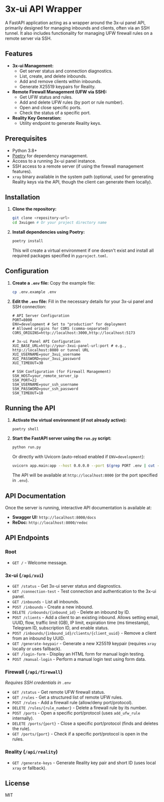 # 3x-ui API Wrapper

A FastAPI application acting as a wrapper around the 3x-ui panel API, primarily designed for managing inbounds and clients, often via an SSH tunnel. It also includes functionality for managing UFW firewall rules on a remote server via SSH.

## Features

- **3x-ui Management:**
    - Get server status and connection diagnostics.
    - List, create, and delete inbounds.
    - Add and remove clients within inbounds.
    - Generate X25519 keypairs for Reality.
- **Remote Firewall Management (UFW via SSH):**
    - Get UFW status and rules.
    - Add and delete UFW rules (by port or rule number).
    - Open and close specific ports.
    - Check the status of a specific port.
- **Reality Key Generation:**
    - Utility endpoint to generate Reality keys.

## Prerequisites

- Python 3.8+
- [Poetry](https://python-poetry.org/) for dependency management.
- Access to a running 3x-ui panel instance.
- SSH access to a remote server (if using the firewall management features).
- `xray` binary available in the system path (optional, used for generating Reality keys via the API, though the client can generate them locally).

## Installation

1.  **Clone the repository:**
    ```bash
    git clone <repository-url>
    cd 3xuigen # Or your project directory name
    ```

2.  **Install dependencies using Poetry:**
    ```bash
    poetry install
    ```
    This will create a virtual environment if one doesn't exist and install all required packages specified in `pyproject.toml`.

## Configuration

1.  **Create a `.env` file:**
    Copy the example file:
    ```bash
    cp .env.example .env
    ```

2.  **Edit the `.env` file:**
    Fill in the necessary details for your 3x-ui panel and SSH connection:
    ```dotenv
    # API Server Configuration
    PORT=8000
    ENV=development # Set to "production" for deployment
    # Allowed origins for CORS (comma-separated)
    CORS_ORIGINS=http://localhost:3000,http://localhost:5173

    # 3x-ui Panel API Configuration
    XUI_BASE_URL=http://your-3xui-panel-url:port # e.g., http://localhost:8080 or tunnel URL
    XUI_USERNAME=your_3xui_username
    XUI_PASSWORD=your_3xui_password
    XUI_TIMEOUT=30

    # SSH Configuration (for Firewall Management)
    SSH_HOST=your_remote_server_ip
    SSH_PORT=22
    SSH_USERNAME=your_ssh_username
    SSH_PASSWORD=your_ssh_password
    SSH_TIMEOUT=10
    ```

## Running the API

1.  **Activate the virtual environment (if not already active):**
    ```bash
    poetry shell
    ```

2.  **Start the FastAPI server using the `run.py` script:**
    ```bash
    python run.py
    ```
    Or directly with Uvicorn (auto-reload enabled if `ENV=development`):
    ```bash
    uvicorn app.main:app --host 0.0.0.0 --port $(grep PORT .env | cut -d '=' -f2) --reload=$( [[ $(grep ENV .env | cut -d '=' -f2) == "development" ]] && echo "true" || echo "false" )
    ```

    The API will be available at `http://localhost:8000` (or the port specified in `.env`).

## API Documentation

Once the server is running, interactive API documentation is available at:

-   **Swagger UI:** `http://localhost:8000/docs`
-   **ReDoc:** `http://localhost:8000/redoc`

## API Endpoints

### Root

-   `GET /` - Welcome message.

### 3x-ui (`/api/xui`)

-   `GET /status` - Get 3x-ui server status and diagnostics.
-   `GET /connection-test` - Test connection and authentication to the 3x-ui panel.
-   `GET /inbounds` - List all inbounds.
-   `POST /inbounds` - Create a new inbound.
-   `DELETE /inbounds/{inbound_id}` - Delete an inbound by ID.
-   `POST /clients` - Add a client to an existing inbound. Allows setting email, UUID, flow, traffic limit (GB), IP limit, expiration time (ms timestamp), Telegram ID, subscription ID, and enable status.
-   `POST /inbounds/{inbound_id}/clients/{client_uuid}` - Remove a client from an inbound by UUID.
-   `GET /generate-keypair` - Generate a new X25519 keypair (requires `xray` locally or uses fallback).
-   `GET /login-form` - Display an HTML form for manual login testing.
-   `POST /manual-login` - Perform a manual login test using form data.

### Firewall (`/api/firewall`)

*Requires SSH credentials in `.env`*

-   `GET /status` - Get remote UFW firewall status.
-   `GET /rules` - Get a structured list of remote UFW rules.
-   `POST /rules` - Add a firewall rule (allow/deny port/protocol).
-   `DELETE /rules/{rule_number}` - Delete a firewall rule by its number.
-   `POST /ports` - Open a specific port/protocol (uses `add_ufw_rule` internally).
-   `DELETE /ports/{port}` - Close a specific port/protocol (finds and deletes the rule).
-   `GET /ports/{port}` - Check if a specific port/protocol is open in the rules.

### Reality (`/api/reality`)

-   `GET /generate-keys` - Generate Reality key pair and short ID (uses local `xray` or fallback).

## License

MIT 